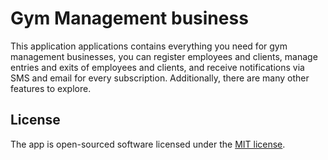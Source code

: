 # Gym Management business
This application applications contains everything you need for gym management businesses, you can register employees and clients, manage entries and exits of employees and clients, and receive notifications via SMS and email for every subscription. Additionally, there are many other features to explore. 

## License

The app is open-sourced software licensed under the [MIT license](https://opensource.org/licenses/MIT).
